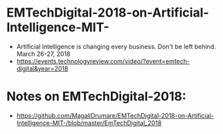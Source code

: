 # EMTechDigital-2018-on-Artificial-Intelligence-MIT-
- Artificial intelligence is changing every business. Don't be left behind. March 26-27, 2018
- https://events.technologyreview.com/video/?event=emtech-digital&year=2018
# Notes on EMTechDigital-2018:   
- https://github.com/MagaliDrumare/EMTechDigital-2018-on-Artificial-Intelligence-MIT-/blob/master/EmTechDigital_2018

